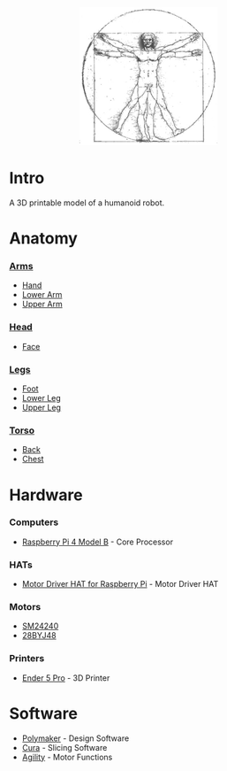 <p align="center"><img width="250" height="250" src="https://github.com/jgphilpott/anatomy/blob/master/icon.jpg"></p>

# Intro

A 3D printable model of a humanoid robot.

# Anatomy

### [Arms](https://github.com/jgphilpott/anatomy/tree/master/arms)

 - [Hand](https://github.com/jgphilpott/anatomy/tree/master/arms/hand)
 - [Lower Arm](https://github.com/jgphilpott/anatomy/tree/master/arms/lower_arm)
 - [Upper Arm](https://github.com/jgphilpott/anatomy/tree/master/arms/upper_arm)

### [Head](https://github.com/jgphilpott/anatomy/tree/master/head)

 - [Face](https://github.com/jgphilpott/anatomy/tree/master/head/face)

### [Legs](https://github.com/jgphilpott/anatomy/tree/master/legs)

 - [Foot](https://github.com/jgphilpott/anatomy/tree/master/legs/foot)
 - [Lower Leg](https://github.com/jgphilpott/anatomy/tree/master/legs/lower_leg)
 - [Upper Leg](https://github.com/jgphilpott/anatomy/tree/master/legs/upper_leg)

### [Torso](https://github.com/jgphilpott/anatomy/tree/master/torso)

 - [Back](https://github.com/jgphilpott/anatomy/tree/master/torso/back)
 - [Chest](https://github.com/jgphilpott/anatomy/tree/master/torso/chest)

# Hardware

### Computers

 - [Raspberry Pi 4 Model B](https://www.raspberrypi.org/products/raspberry-pi-4-model-b) - Core Processor

### HATs

 - [Motor Driver HAT for Raspberry Pi](https://www.waveshare.com/motor-driver-hat.htm) - Motor Driver HAT

### Motors

 - [SM24240](https://www.waveshare.com/SM24240.htm)
 - [28BYJ48](https://www.waveshare.com/5V-Step-Motor.htm)

### Printers

 - [Ender 5 Pro](https://www.amazon.com/s?k=ender+5+pro) - 3D Printer

# Software

 - [Polymaker](https://github.com/jgphilpott/polymaker) - Design Software
 - [Cura](https://github.com/Ultimaker/Cura) - Slicing Software
 - [Agility](https://github.com/jgphilpott/agility) - Motor Functions
